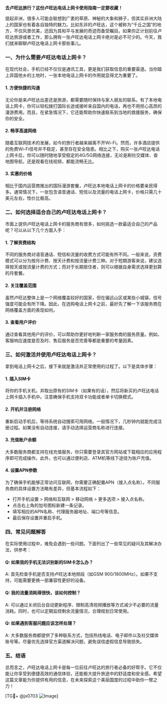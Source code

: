 **去卢旺达旅行？这份卢旺达电话上网卡使用指南一定要收藏！**

提起非洲，很多人可能会联想到广袤的草原、神秘的大象和狮子，但其实非洲大陆上的国家也有着各自独特的魅力。比如东非的卢旺达，这个被称为“千丘之国”的地方，不仅风景优美，还因为其和平与发展的奇迹而备受瞩目。如果你正计划前往卢旺达旅游或者工作，那么拥有一张卢旺达电话上网卡绝对是必不可少的。今天，我们就来聊聊卢旺达电话上网卡那些事儿。

### 一、为什么需要卢旺达电话上网卡？

在现代社会，手机已经不仅仅是通讯工具，更是我们获取信息的重要渠道。当你踏上异国他乡的土地时，一张本地电话上网卡的作用就显得尤为重要了。

#### 1. **方便快捷的沟通**
无论你是来卢旺达出差还是旅游，都需要随时保持与家人朋友的联系。有了本地电话上网卡，你可以轻松拨打国际长途或接听来自国内的电话，再也不用担心高昂的漫游费用。而且，在紧急情况下，它还能帮助你快速联系到当地的救援服务，确保你的安全。

#### 2. **畅享高速网络**
随着互联网技术的发展，如今的旅行者越来越离不开Wi-Fi。然而，许多酒店提供的免费Wi-Fi信号并不稳定，甚至存在安全隐患。相比之下，购买一张卢旺达电话上网卡后，你可以随时随地享受稳定的4G/5G网络连接，无论是刷社交媒体、查地图导航，还是观看在线视频，都能流畅无比。

#### 3. **实惠的价格**
相比于国内运营商推出的国际漫游套餐，卢旺达本地电话上网卡的价格要亲民得多。通常情况下，一张包含语音通话、短信以及流量的电话上网卡，价格只需几十美元左右，性价比极高。

### 二、如何选择适合自己的卢旺达电话上网卡？

市面上提供卢旺达电话上网卡的服务商有很多，如何挑选一款最适合自己的产品呢？可以从以下几个方面入手：

#### 1. **了解资费结构**
不同的服务商对语音通话、短信和流量的收费方式可能有所不同。一般来说，资费模式可以分为按月计费、按天计费和按流量计费三种。对于短期游客来说，建议选择按天或按流量计费的方式；而对于长期居住者，则可以根据自身需求选择更划算的月套餐。

#### 2. **关注覆盖范围**
虽然卢旺达整体上是一个网络覆盖较好的国家，但在偏远山区或某些小城镇，信号强度可能会有所下降。因此，在选购电话上网卡之前，最好先了解一下该服务商在网络覆盖方面的表现如何。

#### 3. **查看用户评价**
通过查看其他用户的评价，可以帮助你更好地判断一家服务商的服务质量。例如，客服响应速度是否及时、售后服务是否完善等都是重要的考量因素。

### 三、如何激活并使用卢旺达电话上网卡？

拿到电话上网卡之后，接下来就是激活并正常使用的过程了。以下是具体步骤：

#### 1. **插入SIM卡**
将你的手机关机，并取出原有的SIM卡（如果有的话），然后将新买的卢旺达电话上网卡插入手机中。注意确保手机支持双卡功能或者单卡切换模式。

#### 2. **开机并注册网络**
重新启动手机后，等待系统自动搜索可用网络。一般情况下，几秒钟内就能完成注册过程。如果没有自动连接，请手动选择运营商名称进行连接。

#### 3. **充值账户余额**
大多数服务商都支持在线充值服务，你只需要登录其官方网站或下载相应的应用程序即可完成操作。此外，也可以通过便利店、ATM机等线下途径为账户充值。

#### 4. **设置APN参数**
为了确保手机能够正常访问互联网，你需要正确配置APN（接入点名称）。不同服务商的具体设置方法略有差异，但基本流程如下：
   - 打开手机设置 > 网络和互联网 > 移动网络 > 更多选项 > 接入点名称。
   - 点击右上角的加号图标新建一条记录。
   - 填写相应的APN名称、代理服务器地址、端口号等信息。
   - 最后保存设置并重启手机。

### 四、常见问题解答

在实际使用过程中，难免会遇到一些问题。下面列出了一些常见的疑问及其解决办法，供参考：

#### Q: 如果我的手机无法识别新的SIM卡怎么办？
A: 首先检查手机是否支持卢旺达本地频段（如GSM 900/1800MHz）。如果不支持，可能需要更换一部兼容性更好的设备。

#### Q: 我的流量消耗得很快，该如何控制？
A: 可以通过关闭后台自动更新程序、限制高清视频播放等方式减少不必要的流量消耗。同时，也可以定期监控剩余流量情况，合理规划日常使用。

#### Q: 如果遇到客服问题应该怎样处理？
A: 大多数服务商都提供了多种联系方式，包括热线电话、电子邮件以及社交媒体账号等。尽量优先选择官方渠道解决问题，避免误信虚假信息导致损失。

### 五、结语

总而言之，卢旺达电话上网卡是每一位前往卢旺达的旅行者必备的好帮手。它不仅能让你享受到便捷高效的通信体验，还能极大提升旅途中的舒适度和安全感。希望这篇文章能为你提供有用的信息，在未来探索这个美丽国度的过程中助你一臂之力！

[TG💪+ @jx0703 ![Image](https://github.com/user-attachments/assets/dbca1d08-cadb-493c-b0ec-ad6f7a83f270)]